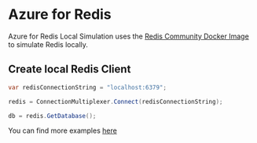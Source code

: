 # Azure for Redis

Azure for Redis Local Simulation uses the [Redis Community Docker Image](https://hub.docker.com/_/redis/) to simulate Redis locally.

## Create local Redis Client

```c#
var redisConnectionString = "localhost:6379";

redis = ConnectionMultiplexer.Connect(redisConnectionString);

db = redis.GetDatabase();

```

You can find more examples [here](../Samples/DotNet/Redis/Program.cs)